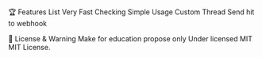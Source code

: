 🏆 Features List
Very Fast Checking
Simple Usage
Custom Thread
Send hit to webhook

📜 License & Warning
Make for education propose only
Under licensed MIT MIT License.
